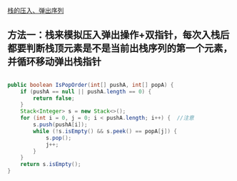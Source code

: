 [栈的压入、弹出序列](https://www.nowcoder.com/practice/d77d11405cc7470d82554cb392585106?tpId=13&tqId=11174&tPage=1&rp=1&ru=/ta/coding-interviews&qru=/ta/coding-interviews/question-ranking&from=cyc_github) 

## 方法一：栈来模拟压入弹出操作+双指针，每次入栈后都要判断栈顶元素是不是当前出栈序列的第一个元素，并循环移动弹出栈指针

```java

public boolean IsPopOrder(int[] pushA, int[] popA) {
    if (pushA == null || pushA.length == 0) {
        return false;
    }
    Stack<Integer> s = new Stack<>();
    for (int i = 0, j = 0; i < pushA.length; i++) {  //注意
        s.push(pushA[i]);
        while (!s.isEmpty() && s.peek() == popA[j]) {
            s.pop();
            j++;
        }
    }
    return s.isEmpty();
}

```
